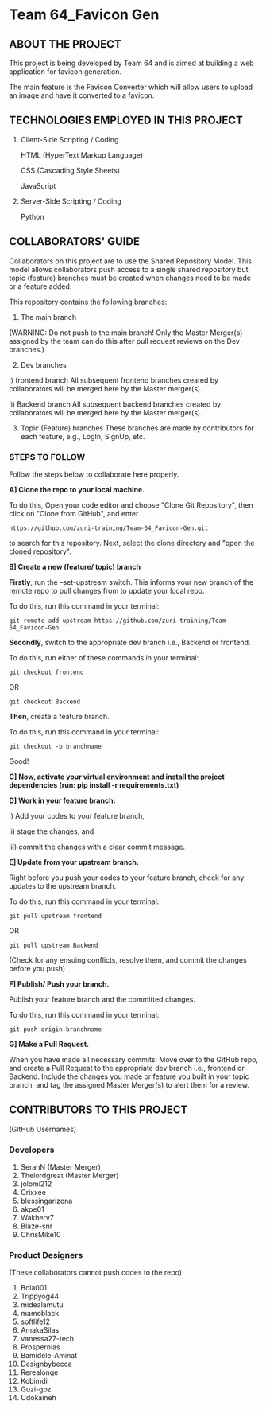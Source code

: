 # Team 64_Favicon Gen
## ABOUT THE PROJECT

This project is being developed by Team 64 and is aimed at building a web application for favicon generation.

The main feature is the Favicon Converter which will allow users to upload an image and have it converted to a favicon. 

## TECHNOLOGIES EMPLOYED IN THIS PROJECT
1) Client-Side Scripting / Coding
      
      HTML (HyperText Markup Language)

      CSS (Cascading Style Sheets)
      
      JavaScript
2) Server-Side Scripting / Coding

      Python

## COLLABORATORS' GUIDE

Collaborators on this project are to use the Shared Repository Model. This model allows collaborators push access to a single shared repository but topic (feature) branches must be created when changes need to be made or a feature added.

This repository contains the following branches:
1) The main branch

(WARNING: Do not push to the main branch! Only the Master Merger(s) assigned by the team can do this after pull request reviews on the Dev branches.)

2) Dev branches

i) frontend branch
All subsequent frontend branches created by collaborators will be merged here by the Master merger(s).

ii) Backend branch
All subsequent backend branches created by collaborators will be merged here by the Master merger(s).

3) Topic (Feature) branches
These branches are made by contributors for each feature, e.g., LogIn, SignUp, etc. 

### STEPS TO FOLLOW
Follow the steps below to collaborate here properly.

**A] Clone the repo to your local machine.**

To do this, 
Open your code editor and choose "Clone Git Repository", then click on "Clone from GitHub", and enter 

```https://github.com/zuri-training/Team-64_Favicon-Gen.git```

to search for this repository. 
Next, select the clone directory and "open the cloned repository".

**B] Create a new (feature/ topic) branch**

**Firstly**, run the –set-upstream switch. This informs your new branch of the remote repo to pull changes from to update your local repo.

To do this, run this command in your terminal:

```git remote add upstream https://github.com/zuri-training/Team-64_Favicon-Gen```

**Secondly**, switch to the appropriate dev branch i.e., Backend or frontend.

To do this, run either of these commands in your terminal:

```git checkout frontend```

OR

```git checkout Backend```

**Then**, create a feature branch.

To do this, run this command in your terminal:

```git checkout -b branchname```

Good!

**C] Now, activate your virtual environment and install the project dependencies (run: pip install -r requirements.txt)**

**D] Work in your feature branch:**

i) Add your codes to your feature branch,

ii) stage the changes, and

iii) commit the changes with a clear commit message.

**E] Update from your upstream branch.**

Right before you push your codes to your feature branch, check for any updates to the upstream branch. 

To do this, run this command in your terminal:

```git pull upstream frontend```

OR

```git pull upstream Backend```

(Check for any ensuing conflicts, resolve them, and commit the changes before you push)

**F] Publish/ Push your branch.**

Publish your feature branch and the committed changes.

To do this, run this command in your terminal:

```git push origin branchname```

**G] Make a Pull Request.**

When you have made all necessary commits:
Move over to the GitHub repo, and create a Pull Request to the appropriate dev branch i.e., frontend or Backend. Include the changes you made or feature you built in your topic branch, and tag the assigned Master Merger(s) to alert them for a review.

## CONTRIBUTORS TO THIS PROJECT
(GitHub Usernames)

### Developers
1) SerahN (Master Merger)
2) Thelordgreat (Master Merger)
3) jolomi212
4) Crixxee
5) blessingarizona
6) akpe01
7) Wakherv7
8) Blaze-snr
9) ChrisMike10

### Product Designers 
(These collaborators cannot push codes to the repo)
1) Bola001
2) Trippyog44
3) midealamutu
4) mamoblack
5) softlife12
6) AmakaSilas
7) vanessa27-tech
8) Prospernias
9) Bamidele-Aminat
10) Designbybecca
11) Rerealonge
12) Kobimdi
13) Guzi-goz
14) Udokaineh
